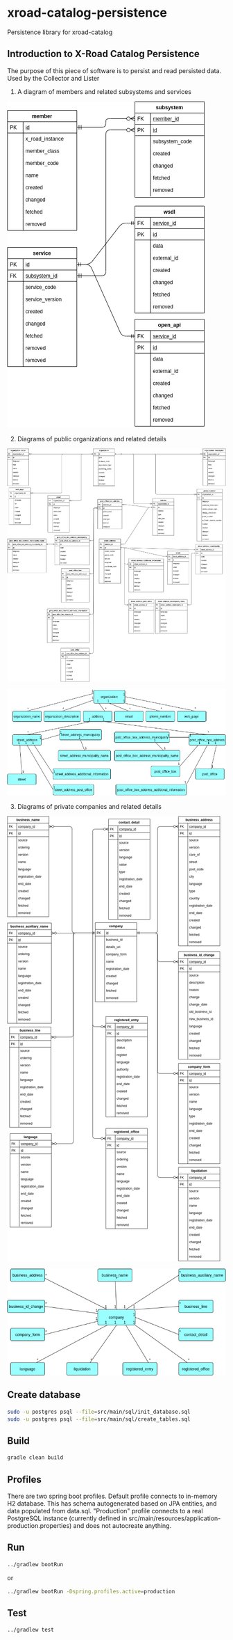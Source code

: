 # xroad-catalog-persistence
Persistence library for xroad-catalog

## Introduction to X-Road Catalog Persistence

The purpose of this piece of software is to persist and read persisted data. Used by the Collector and Lister

1. A diagram of members and related subsystems and services

![Member diagram](db_member.png)

2. Diagrams of public organizations and related details

![Organization diagram](db_organization.png)

![Organization relations diagram](organizations_db_relations.png)

3. Diagrams of private companies and related details

![Company diagram](db_company.png)

![Company relations diagram](companies_db_relations.png)

## Create database
```sh
sudo -u postgres psql --file=src/main/sql/init_database.sql
sudo -u postgres psql --file=src/main/sql/create_tables.sql
```

## Build
```sh
gradle clean build
```

## Profiles
There are two spring boot profiles. 
Default profile connects to in-memory H2 database. 
This has schema autogenerated based on JPA entities, and data populated from data.sql.
"Production" profile connects to a real PostgreSQL instance (currently defined in src/main/resources/application-production.properties)
and does not autocreate anything.

## Run
```sh
../gradlew bootRun
```
or
```sh
../gradlew bootRun -Dspring.profiles.active=production
```

## Test

```sh
../gradlew test
```


